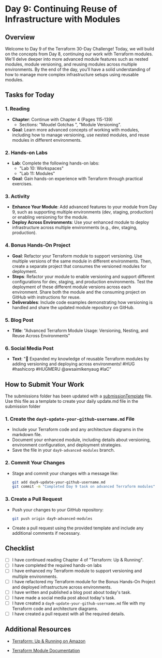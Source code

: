 # Day 9: Continuing Reuse of Infrastructure with Modules

## Overview

Welcome to Day 9 of the Terraform 30-Day Challenge! Today, we will build on the concepts from Day 8, continuing our work with Terraform modules. We'll delve deeper into more advanced module features such as nested modules, module versioning, and reusing modules across multiple environments. By the end of the day, you’ll have a solid understanding of how to manage more complex infrastructure setups using reusable modules.

## Tasks for Today

### 1. **Reading**
   - **Chapter**: Continue with Chapter 4 (Pages 115-139)
     - Sections: "Moudel Gotchas ", "Module Versioning".
   - **Goal**: Learn more advanced concepts of working with modules, including how to manage versioning, use nested modules, and reuse modules in different environments.

### 2. **Hands-on Labs**
   - **Lab**: Complete the following hands-on labs:
     - "Lab 10: Workspaces"
     - "Lab 11: Modules"
   - **Goal**: Gain hands-on experience with Terraform through practical exercises.
### 3. **Activity**
   - **Enhance Your Module**: Add advanced features to your module from Day 9, such as supporting multiple environments (dev, staging, production) or enabling versioning for the module.
   - **Deploy Across Environments**: Use your enhanced module to deploy infrastructure across multiple environments (e.g., dev, staging, production).

### 4. **Bonus Hands-On Project**
   - **Goal**: Refactor your Terraform module to support versioning. Use multiple versions of the same module in different environments. Then, create a separate project that consumes the versioned modules for deployment.
   - **Steps**: Refactor your module to enable versioning and support different configurations for dev, staging, and production environments. Test the deployment of these different module versions across each environment. Share both the module and the consuming project on GitHub with instructions for reuse.
   - **Deliverables**: Include code examples demonstrating how versioning is handled and share the updated module repository on GitHub.

### 5. **Blog Post**
   - **Title**: "Advanced Terraform Module Usage: Versioning, Nesting, and Reuse Across Environments"

### 6. **Social Media Post**
   - **Text**: "🔄 Expanded my knowledge of reusable Terraform modules by adding versioning and deploying across environments! #HUG #hashicorp #HUGMERU @awsaimlkenyaug #IaC"

## How to Submit Your Work
The submissions folder has been updated with a [submissionTemplate](https://github.com/chiche-ds/30-Day-Terraform-challenge-/blob/main/Day9/Submissions/submissionTemplate.md) file. Use this file as a template to create your daily update.md file in the submission folder 

### 1. **Create the `day9-update-your-github-username.md` File**
   - Include your Terraform code and any architecture diagrams in the markdown file.
   - Document your enhanced module, including details about versioning, environment configuration, and deployment strategies.
   - Save the file in your `day9-advanced-modules` branch.

### 2. **Commit Your Changes**
   - Stage and commit your changes with a message like:
     ```bash
     git add day9-update-your-github-username.md
     git commit -m "Completed Day 9 task on advanced Terraform modules"
     ```

### 3. **Create a Pull Request**
   - Push your changes to your GitHub repository:
     ```bash
     git push origin day9-advanced-modules
     ```
   - Create a pull request using the provided template and include any additional comments if necessary.

## Checklist

- [ ] I have continued reading Chapter 4 of "Terraform: Up & Running".
- [ ] I have completed the required hands-on labs
- [ ] I have enhanced my Terraform module to support versioning and multiple environments.
- [ ] I have refactored my Terraform module for the Bonus Hands-On Project and deployed infrastructure across environments.
- [ ] I have written and published a blog post about today's task.
- [ ] I have made a social media post about today's task.
- [ ] I have created a `day9-update-your-github-username.md` file with my Terraform code and architecture diagrams.
- [ ] I have created a pull request with all the required details.

## Additional Resources

- [Terraform: Up & Running on Amazon](https://www.amazon.com/Terraform-Running-Infrastructure-Configuration-Management/dp/1492046906)

- [Terraform Module Documentation](https://www.terraform.io/docs/language/modules/index.html)




